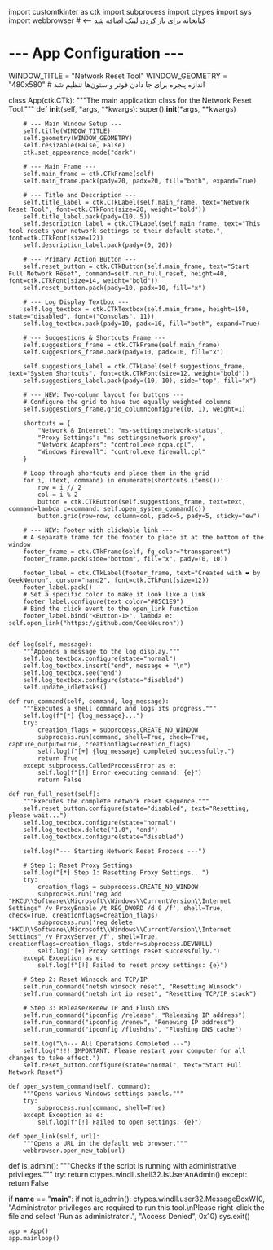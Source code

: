 import customtkinter as ctk
import subprocess
import ctypes
import sys
import webbrowser # <-- کتابخانه برای باز کردن لینک اضافه شد

# --- App Configuration ---
WINDOW_TITLE = "Network Reset Tool"
WINDOW_GEOMETRY = "480x580" # اندازه پنجره برای جا دادن فوتر و ستون‌ها تنظیم شد

class App(ctk.CTk):
    """The main application class for the Network Reset Tool."""
    def __init__(self, *args, **kwargs):
        super().__init__(*args, **kwargs)

        # --- Main Window Setup ---
        self.title(WINDOW_TITLE)
        self.geometry(WINDOW_GEOMETRY)
        self.resizable(False, False)
        ctk.set_appearance_mode("dark")

        # --- Main Frame ---
        self.main_frame = ctk.CTkFrame(self)
        self.main_frame.pack(pady=20, padx=20, fill="both", expand=True)

        # --- Title and Description ---
        self.title_label = ctk.CTkLabel(self.main_frame, text="Network Reset Tool", font=ctk.CTkFont(size=20, weight="bold"))
        self.title_label.pack(pady=(10, 5))
        self.description_label = ctk.CTkLabel(self.main_frame, text="This tool resets your network settings to their default state.", font=ctk.CTkFont(size=12))
        self.description_label.pack(pady=(0, 20))

        # --- Primary Action Button ---
        self.reset_button = ctk.CTkButton(self.main_frame, text="Start Full Network Reset", command=self.run_full_reset, height=40, font=ctk.CTkFont(size=14, weight="bold"))
        self.reset_button.pack(pady=10, padx=10, fill="x")

        # --- Log Display Textbox ---
        self.log_textbox = ctk.CTkTextbox(self.main_frame, height=150, state="disabled", font=("Consolas", 11))
        self.log_textbox.pack(pady=10, padx=10, fill="both", expand=True)

        # --- Suggestions & Shortcuts Frame ---
        self.suggestions_frame = ctk.CTkFrame(self.main_frame)
        self.suggestions_frame.pack(pady=10, padx=10, fill="x")
        
        self.suggestions_label = ctk.CTkLabel(self.suggestions_frame, text="System Shortcuts", font=ctk.CTkFont(size=12, weight="bold"))
        self.suggestions_label.pack(pady=(10, 10), side="top", fill="x")

        # --- NEW: Two-column layout for buttons ---
        # Configure the grid to have two equally weighted columns
        self.suggestions_frame.grid_columnconfigure((0, 1), weight=1)

        shortcuts = {
            "Network & Internet": "ms-settings:network-status",
            "Proxy Settings": "ms-settings:network-proxy",
            "Network Adapters": "control.exe ncpa.cpl",
            "Windows Firewall": "control.exe firewall.cpl"
        }
        
        # Loop through shortcuts and place them in the grid
        for i, (text, command) in enumerate(shortcuts.items()):
            row = i // 2
            col = i % 2
            button = ctk.CTkButton(self.suggestions_frame, text=text, command=lambda c=command: self.open_system_command(c))
            button.grid(row=row, column=col, padx=5, pady=5, sticky="ew")

        # --- NEW: Footer with clickable link ---
        # A separate frame for the footer to place it at the bottom of the window
        footer_frame = ctk.CTkFrame(self, fg_color="transparent")
        footer_frame.pack(side="bottom", fill="x", pady=(0, 10))

        footer_label = ctk.CTkLabel(footer_frame, text="Created with ❤️ by GeekNeuron", cursor="hand2", font=ctk.CTkFont(size=12))
        footer_label.pack()
        # Set a specific color to make it look like a link
        footer_label.configure(text_color="#85C1E9")
        # Bind the click event to the open_link function
        footer_label.bind("<Button-1>", lambda e: self.open_link("https://github.com/GeekNeuron"))


    def log(self, message):
        """Appends a message to the log display."""
        self.log_textbox.configure(state="normal")
        self.log_textbox.insert("end", message + "\n")
        self.log_textbox.see("end")
        self.log_textbox.configure(state="disabled")
        self.update_idletasks()

    def run_command(self, command, log_message):
        """Executes a shell command and logs its progress."""
        self.log(f"[*] {log_message}...")
        try:
            creation_flags = subprocess.CREATE_NO_WINDOW
            subprocess.run(command, shell=True, check=True, capture_output=True, creationflags=creation_flags)
            self.log(f"[+] {log_message} completed successfully.")
            return True
        except subprocess.CalledProcessError as e:
            self.log(f"[!] Error executing command: {e}")
            return False

    def run_full_reset(self):
        """Executes the complete network reset sequence."""
        self.reset_button.configure(state="disabled", text="Resetting, please wait...")
        self.log_textbox.configure(state="normal")
        self.log_textbox.delete("1.0", "end")
        self.log_textbox.configure(state="disabled")

        self.log("--- Starting Network Reset Process ---")
        
        # Step 1: Reset Proxy Settings
        self.log("[*] Step 1: Resetting Proxy Settings...")
        try:
            creation_flags = subprocess.CREATE_NO_WINDOW
            subprocess.run('reg add "HKCU\\Software\\Microsoft\\Windows\\CurrentVersion\\Internet Settings" /v ProxyEnable /t REG_DWORD /d 0 /f', shell=True, check=True, creationflags=creation_flags)
            subprocess.run('reg delete "HKCU\\Software\\Microsoft\\Windows\\CurrentVersion\\Internet Settings" /v ProxyServer /f', shell=True, creationflags=creation_flags, stderr=subprocess.DEVNULL)
            self.log("[+] Proxy settings reset successfully.")
        except Exception as e:
            self.log(f"[!] Failed to reset proxy settings: {e}")
            
        # Step 2: Reset Winsock and TCP/IP
        self.run_command("netsh winsock reset", "Resetting Winsock")
        self.run_command("netsh int ip reset", "Resetting TCP/IP stack")

        # Step 3: Release/Renew IP and Flush DNS
        self.run_command("ipconfig /release", "Releasing IP address")
        self.run_command("ipconfig /renew", "Renewing IP address")
        self.run_command("ipconfig /flushdns", "Flushing DNS cache")

        self.log("\n--- All Operations Completed ---")
        self.log("!!! IMPORTANT: Please restart your computer for all changes to take effect.")
        self.reset_button.configure(state="normal", text="Start Full Network Reset")
    
    def open_system_command(self, command):
        """Opens various Windows settings panels."""
        try:
            subprocess.run(command, shell=True)
        except Exception as e:
            self.log(f"[!] Failed to open settings: {e}")

    def open_link(self, url):
        """Opens a URL in the default web browser."""
        webbrowser.open_new_tab(url)


def is_admin():
    """Checks if the script is running with administrative privileges."""
    try:
        return ctypes.windll.shell32.IsUserAnAdmin()
    except:
        return False

if __name__ == "__main__":
    if not is_admin():
        ctypes.windll.user32.MessageBoxW(0, 
            "Administrator privileges are required to run this tool.\nPlease right-click the file and select 'Run as administrator'.", 
            "Access Denied", 0x10)
        sys.exit()

    app = App()
    app.mainloop()

